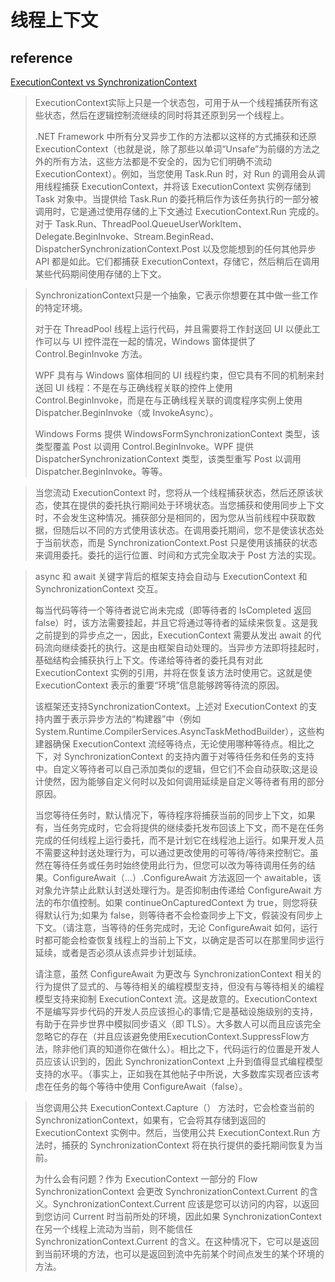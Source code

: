 # 线程上下文

## reference

[ExecutionContext vs SynchronizationContext](https://devblogs.microsoft.com/pfxteam/executioncontext-vs-synchronizationcontext/)



> ExecutionContext实际上只是一个状态包，可用于从一个线程捕获所有这些状态，然后在逻辑控制流继续的同时将其还原到另一个线程上。
>
> .NET Framework 中所有分叉异步工作的方法都以这样的方式捕获和还原 ExecutionContext（也就是说，除了那些以单词“Unsafe”为前缀的方法之外的所有方法，这些方法都是不安全的，因为它们明确不流动 ExecutionContext）。例如，当您使用 Task.Run 时，对 Run 的调用会从调用线程捕获 ExecutionContext，并将该 ExecutionContext 实例存储到 Task 对象中。当提供给 Task.Run 的委托稍后作为该任务执行的一部分被调用时，它是通过使用存储的上下文通过 ExecutionContext.Run 完成的。对于 Task.Run、ThreadPool.QueueUserWorkItem、Delegate.BeginInvoke、Stream.BeginRead、DispatcherSynchronizationContext.Post 以及您能想到的任何其他异步 API 都是如此。它们都捕获 ExecutionContext，存储它，然后稍后在调用某些代码期间使用存储的上下文。



> SynchronizationContext只是一个抽象，它表示你想要在其中做一些工作的特定环境。
>
> 对于在 ThreadPool 线程上运行代码，并且需要将工作封送回 UI 以便此工作可以与 UI 控件混在一起的情况，Windows 窗体提供了 Control.BeginInvoke 方法。
>
> WPF 具有与 Windows 窗体相同的 UI 线程约束，但它具有不同的机制来封送回 UI 线程：不是在与正确线程关联的控件上使用 Control.BeginInvoke，而是在与正确线程关联的调度程序实例上使用 Dispatcher.BeginInvoke（或 InvokeAsync）。
>
> Windows Forms 提供 WindowsFormSynchronizationContext 类型，该类型覆盖 Post 以调用 Control.BeginInvoke。WPF 提供 DispatcherSynchronizationContext 类型，该类型重写 Post 以调用 Dispatcher.BeginInvoke。等等。



>当您流动 ExecutionContext 时，您将从一个线程捕获状态，然后还原该状态，使其在提供的委托执行期间处于环境状态。当您捕获和使用同步上下文时，不会发生这种情况。捕获部分是相同的，因为您从当前线程中获取数据，但随后以不同的方式使用该状态。在调用委托期间，您不是使该状态处于当前状态，而是 SynchronizationContext.Post 只是使用该捕获的状态来调用委托。委托的运行位置、时间和方式完全取决于 Post 方法的实现。



>async 和 await 关键字背后的框架支持会自动与 ExecutionContext 和 SynchronizationContext 交互。
>
>每当代码等待一个等待者说它尚未完成（即等待者的 IsCompleted 返回 false）时，该方法需要挂起，并且它将通过等待者的延续来恢复。这是我之前提到的异步点之一，因此，ExecutionContext 需要从发出 await 的代码流向继续委托的执行。这是由框架自动处理的。当异步方法即将挂起时，基础结构会捕获执行上下文。传递给等待者的委托具有对此 ExecutionContext 实例的引用，并将在恢复该方法时使用它。这就是使 ExecutionContext 表示的重要“环境”信息能够跨等待流的原因。
>
>该框架还支持SynchronizationContext。上述对 ExecutionContext 的支持内置于表示异步方法的“构建器”中（例如 System.Runtime.CompilerServices.AsyncTaskMethodBuilder），这些构建器确保 ExecutionContext 流经等待点，无论使用哪种等待点。相比之下，对 SynchronizationContext 的支持内置于对等待任务和任务<TResult>的支持中。自定义等待者可以自己添加类似的逻辑，但它们不会自动获取;这是设计使然，因为能够自定义何时以及如何调用延续是自定义等待者有用的部分原因。
>
>当您等待任务时，默认情况下，等待程序将捕获当前的同步上下文，如果有，当任务完成时，它会将提供的继续委托发布回该上下文，而不是在任务完成的任何线程上运行委托，而不是计划它在线程池上运行。如果开发人员不需要这种封送处理行为，可以通过更改使用的可等待/等待来控制它。虽然在等待任务或任务<TResult>时始终使用此行为，但您可以改为等待调用任务的结果。ConfigureAwait（...）.ConfigureAwait 方法返回一个 awaitable，该对象允许禁止此默认封送处理行为。是否抑制由传递给 ConfigureAwait 方法的布尔值控制。如果 continueOnCapturedContext 为 true，则您将获得默认行为;如果为 false，则等待者不会检查同步上下文，假装没有同步上下文。（请注意，当等待的任务完成时，无论 ConfigureAwait 如何，运行时都可能会检查恢复线程上的当前上下文，以确定是否可以在那里同步运行延续，或者是否必须从该点异步计划延续。
>
>请注意，虽然 ConfigureAwait 为更改与 SynchronizationContext 相关的行为提供了显式的、与等待相关的编程模型支持，但没有与等待相关的编程模型支持来抑制 ExecutionContext 流。这是故意的。ExecutionContext不是编写异步代码的开发人员应该担心的事情;它是基础设施级别的支持，有助于在异步世界中模拟同步语义（即 TLS）。大多数人可以而且应该完全忽略它的存在（并且应该避免使用ExecutionContext.SuppressFlow方法，除非他们真的知道你在做什么）。相比之下，代码运行的位置是开发人员应该认识到的，因此 SynchronizationContext 上升到值得显式编程模型支持的水平。（事实上，正如我在其他帖子中所说，大多数库实现者应该考虑在任务的每个等待中使用 ConfigureAwait（false）。



>当您调用公共 ExecutionContext.Capture（） 方法时，它会检查当前的 SynchronizationContext，如果有，它会将其存储到返回的 ExecutionContext 实例中。然后，当使用公共 ExecutionContext.Run 方法时，捕获的 SynchronizationContext 将在执行提供的委托期间恢复为当前。
>
>为什么会有问题？作为 ExecutionContext 一部分的 Flow SynchronizationContext 会更改 SynchronizationContext.Current 的含义。SynchronizationContext.Current 应该是您可以访问的内容，以返回到您访问 Current 时当前所处的环境，因此如果 SynchronizationContext 在另一个线程上流动为当前，则不能信任 SynchronizationContext.Current 的含义。在这种情况下，它可以是返回到当前环境的方法，也可以是返回到流中先前某个时间点发生的某个环境的方法。



